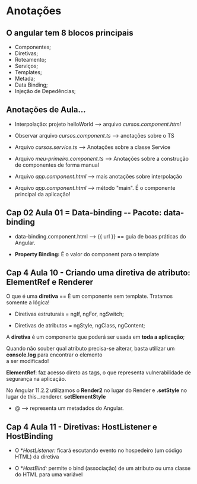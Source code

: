 
# Anotações

## O angular tem 8 blocos principais

* Componentes;
* Diretivas;
* Roteamento;
* Serviços;
* Templates;
* Metada;
* Data Binding;
* Injeção de Depedências;

## Anotações de Aula...  
* Interpolação: projeto helloWorld --> arquivo *cursos.component.html*  
  
* Observar arquivo *cursos.component.ts* --> anotações sobre o TS  
  
* Arquivo *cursos.service.ts* --> Anotações sobre a classe Service  
  
* Arquivo *meu-primeiro.component.ts* --> Anotações sobre a construção de componentes de forma manual  
  
* Arquivo *app.component.html* --> mais anotações sobre interpolação  
  
* Arquivo *app.component.html* --> método "main". É o componente principal da aplicação!

## Cap 02 Aula 01 = Data-binding -- Pacote: data-binding  
* data-binding.component.html --> {{ url }} == guia de boas práticas do Angular.  
  
* **Property Binding:** É o valor do component para o template  

## Cap 4 Aula 10 - Criando uma diretiva de atributo: ElementRef e Renderer
  
O que é uma **diretiva** == É um componente sem template. Tratamos somente a lógica!  
  
* Diretivas estruturais = ngIf, ngFor, ngSwitch;  
  
* Diretivas de atributos = ngStyle, ngClass, ngContent;  
  

A **diretiva** é um componente que poderá ser usada em **toda a aplicação**;  

Quando não souber qual atributo precisa-se alterar, basta utilizar um **console.log** para encontrar o elemento  
a ser modificado!  
  
**ElementRef**: faz acesso direto as tags, o que representa vulnerabilidade de segurança
na aplicação.  
  
No Angular 11.2.2 utilizamos o **Render2** no lugar do Render e **.setStyle** no lugar de this._renderer.
**setElementStyle**

* @ --> representa um metadados do Angular.  


## Cap 4 Aula 11 - Diretivas: HostListener e HostBinding  
  
* O **HostListener:* ficará escutando evento no hospedeiro (um código HTML) da diretiva  

* O **HostBind:* permite o bind (associação) de um atributo ou uma classe do HTML para uma variável    
